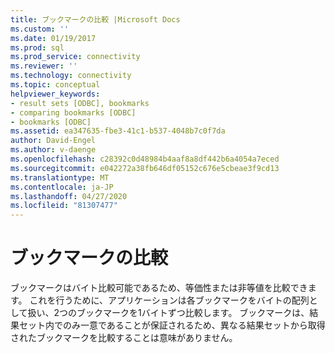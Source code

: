 ```yaml
---
title: ブックマークの比較 |Microsoft Docs
ms.custom: ''
ms.date: 01/19/2017
ms.prod: sql
ms.prod_service: connectivity
ms.reviewer: ''
ms.technology: connectivity
ms.topic: conceptual
helpviewer_keywords:
- result sets [ODBC], bookmarks
- comparing bookmarks [ODBC]
- bookmarks [ODBC]
ms.assetid: ea347635-fbe3-41c1-b537-4048b7c0f7da
author: David-Engel
ms.author: v-daenge
ms.openlocfilehash: c28392c0d48984b4aaf8a8df442b6a4054a7eced
ms.sourcegitcommit: e042272a38fb646df05152c676e5cbeae3f9cd13
ms.translationtype: MT
ms.contentlocale: ja-JP
ms.lasthandoff: 04/27/2020
ms.locfileid: "81307477"
---
```

# <a name="comparing-bookmarks"></a>ブックマークの比較
ブックマークはバイト比較可能であるため、等価性または非等値を比較できます。 これを行うために、アプリケーションは各ブックマークをバイトの配列として扱い、2つのブックマークを1バイトずつ比較します。 ブックマークは、結果セット内でのみ一意であることが保証されるため、異なる結果セットから取得されたブックマークを比較することは意味がありません。
